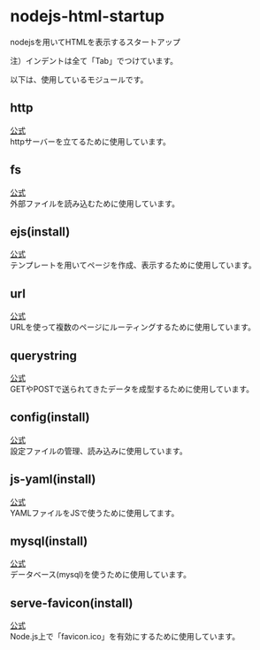 # nodejs-html-startup
nodejsを用いてHTMLを表示するスタートアップ

注）インデントは全て「Tab」でつけています。

以下は、使用しているモジュールです。
## http
[公式](https://www.npmjs.com/package/http)  
httpサーバーを立てるために使用しています。

## fs
[公式](https://www.npmjs.com/package/fs)  
外部ファイルを読み込むために使用しています。

## ejs(install)
[公式](https://www.npmjs.com/package/ejs)  
テンプレートを用いてページを作成、表示するために使用しています。

## url
[公式](https://www.npmjs.com/package/url)  
URLを使って複数のページにルーティングするために使用しています。

## querystring
[公式](https://www.npmjs.com/package/querystring)  
GETやPOSTで送られてきたデータを成型するために使用しています。

## config(install)
[公式](https://www.npmjs.com/package/config)  
設定ファイルの管理、読み込みに使用しています。

## js-yaml(install)
[公式](https://www.npmjs.com/package/js-yaml)  
YAMLファイルをJSで使うために使用してます。

## mysql(install)
[公式](https://www.npmjs.com/package/mysql)  
データベース(mysql)を使うために使用しています。

## serve-favicon(install)
[公式](https://www.npmjs.com/package/serve-favicon)  
Node.js上で「favicon.ico」を有効にするために使用しています。
